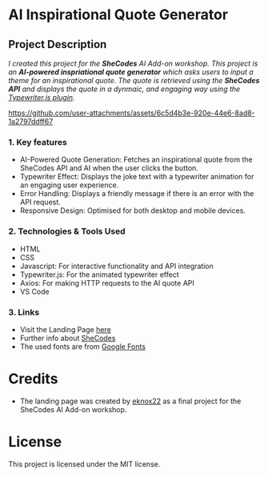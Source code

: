 # AI Inspirational Quote Generator

## Project Description

_I created this project for the **SheCodes** AI Add-on workshop. This project is an **AI-powered inspriational quote generator** which asks users to input a theme for an inspirational quote. The quote is retrieved using the **SheCodes API** and displays the quote in a dynmaic, and engaging way using the [Typewriter.js plugin](https://github.com/tameemsafi/typewriterjs)._

https://github.com/user-attachments/assets/6c5d4b3e-920e-44e6-8ad8-1a2797ddff67

### 1. Key features

- AI-Powered Quote Generation: Fetches an inspirational quote from the SheCodes API and AI when the user clicks the button.
 - Typewriter Effect: Displays the joke text with a typewriter animation for an engaging user experience.
 - Error Handling: Displays a friendly message if there is an error with the API request.
 - Responsive Design: Optimised for both desktop and mobile devices.

### 2. Technologies & Tools Used

- HTML
- CSS
- Javascript: For interactive functionality and API integration
- Typewriter.js: For the animated typewriter effect
- Axios: For making HTTP requests to the AI quote API
- VS Code

### 3. Links

- Visit the Landing Page [here](https://norway-travel-project-ekc.netlify.app/)
- Further info about [SheCodes](https://www.shecodes.io/)
- The used fonts are from [Google Fonts](https://fonts.google.com/)

# Credits

- The landing page was created by [eknox22](https://github.com/eknox22) as a final project for the SheCodes AI Add-on workshop.

# License

This project is licensed under the MIT license.

 
